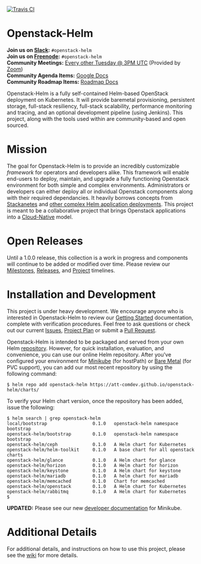 [![Travis CI](https://travis-ci.org/att-comdev/openstack-helm.svg?branch=master)](https://travis-ci.org/att-comdev/openstack-helm)
 
# Openstack-Helm

**Join us on [Slack](http://slack.k8s.io/):** `#openstack-helm`<br>
**Join us on [Freenode](https://freenode.net/):** `#openstack-helm`<br>
**Community Meetings:** [Every other Tuesday @ 3PM UTC](https://calendar.google.com/calendar/embed?src=rnd4tpeoncig91pvs05il4p29o%40group.calendar.google.com&ctz=America/New_York) (Provided by [Zoom](https://zoom.us/j/562328746))<br>
**Community Agenda Items:** [Google Docs](https://docs.google.com/document/d/1Vm2OnMzjSru3cuvxh4Oa7R_z7staU-7ivGy8foOzDCs/edit#heading=h.bfc0dkav9gk2)<br>
**Community Roadmap Items:** [Roadmap Docs](https://docs.google.com/spreadsheets/d/1N5AdAdLbvpZ9Tzi1TuqeJbHyczfZRysBIYE_ndnZx6c/edit?usp=sharing)

Openstack-Helm is a fully self-contained Helm-based OpenStack deployment on Kubernetes. It will provide baremetal provisioning, persistent storage, full-stack resiliency, full-stack scalability, performance monitoring and tracing, and an optional development pipeline (using Jenkins). This project, along with the tools used within are community-based and open sourced.

# Mission

The goal for Openstack-Helm is to provide an incredibly customizable *framework* for operators and developers alike. This framework will enable end-users to deploy, maintain, and upgrade a fully functioning Openstack environment for both simple and complex environments. Administrators or developers can either deploy all or individual Openstack components along with their required dependancies. It heavily borrows concepts from [Stackanetes](https://github.com/stackanetes/stackanetes) and [other complex Helm application deployments](https://github.com/sapcc/openstack-helm). This project is meant to be a collaborative project that brings Openstack applications into a [Cloud-Native](https://www.cncf.io/about/charter) model.

# Open Releases

Until a 1.0.0 release, this collection is a work in progress and components will continue to be added or modified over time. Please review our [Milestones](https://github.com/att-comdev/openstack-helm/milestones), [Releases](https://github.com/att-comdev/openstack-helm/releases), and [Project](https://github.com/att-comdev/openstack-helm/projects/1) timelines.

# Installation and Development

This project is under heavy development. We encourage anyone who is interested in Openstack-Helm to review our [Getting Started](https://github.com/att-comdev/openstack-helm/blob/master/docs/installation/getting-started.md) documentation, complete with verification procedures. Feel free to ask questions or check out our current [Issues](https://github.com/att-comdev/openstack-helm/issues), [Project Plan](https://github.com/att-comdev/openstack-helm/projects/1) or submit a [Pull Request](https://github.com/att-comdev/openstack-helm/pulls).

Openstack-Helm is intended to be packaged and served from your own Helm [repository](https://github.com/kubernetes/helm/blob/master/docs/chart_repository.md). However, for quick installation, evaluation, and convenience, you can use our online Helm repository. After you've configured your environment for [Minikube](https://github.com/att-comdev/openstack-helm/blob/master/docs/developer/minikube.md) (for hostPath) or [Bare Metal](https://github.com/att-comdev/openstack-helm/blob/master/docs/installation/getting-started.md) (for PVC support), you can add our most recent repository by using the following command:

```
$ helm repo add openstack-helm https://att-comdev.github.io/openstack-helm/charts/
```

To verify your Helm chart version, once the repository has been added, issue the following:

```
$ helm search | grep openstack-helm
local/bootstrap                 0.1.0   openstack-helm namespace bootstrap
openstack-helm/bootstrap        0.1.0   openstack-helm namespace bootstrap
openstack-helm/ceph             0.1.0   A Helm chart for Kubernetes
openstack-helm/helm-toolkit     0.1.0   A base chart for all openstack charts
openstack-helm/glance           0.1.0   A Helm chart for glance
openstack-helm/horizon          0.1.0   A Helm chart for horizon
openstack-helm/keystone         0.1.0   A Helm chart for keystone
openstack-helm/mariadb          0.1.0   A helm chart for mariadb
openstack-helm/memcached        0.1.0   Chart for memcached
openstack-helm/openstack        0.1.0   A Helm chart for Kubernetes
openstack-helm/rabbitmq         0.1.0   A Helm chart for Kubernetes
$
```

**UPDATED:** Please see our new [developer documentation](https://github.com/att-comdev/openstack-helm/blob/master/docs/developer/minikube.md) for Minikube.

# Additional Details

For additional details, and instructions on how to use this project, please see the [wiki](https://github.com/att-comdev/openstack-helm/wiki) for more details.
